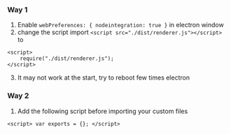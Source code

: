 ### Way 1
1. Enable `webPreferences: { nodeintegration: true }` in electron window
2. change the script import 
`<script src="./dist/renderer.js"></script>`
to
```
<script>
    require("./dist/renderer.js");
</script>
```
3. It may not work at the start, try to reboot few times electron

### Way 2
1. Add the following script before importing your custom files
```
<script> var exports = {}; </script>
```
